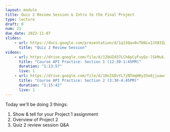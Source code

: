 ```yaml
---
layout: module
title: Quiz 2 Review Session & Intro to the Final Project
type: lecture
draft: 0
num: 21
due_date: 2022-11-07
slides:
    - url: https://docs.google.com/presentation/d/1q1SQav0vTbNiv2JX83ZppEcHQLonXrVumFVnmYPvFu8/edit?usp=sharing
      title: "Quiz 2 Review Session"
videos:
    - url: https://drive.google.com/file/d/12bUZd37LCh6pCyFsyQz-lSkMukJtKlpB/view?usp=sharing
      title: "Course API Practice: Section 1 (12:30-1:45PM)"
      duration: "1:13:57"
      live: 1
    - url: https://drive.google.com/file/d/18oIGDvYL7jNTmqHKy3So6jjuaw4M860c/view?usp=sharing
      title: "Course API Practice: Section 2 (3:30-4:45PM)"
      duration: "1:15:42"
      live: 1
---
```


Today we'll be doing 3 things:
1. Show & tell for your Project 1 assignment
2. Overview of Project 2
3. Quiz 2 review session Q&A